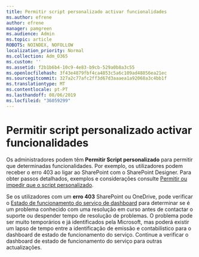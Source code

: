 ```yaml
---
title: Permitir script personalizado activar funcionalidades
ms.author: efrene
author: efrene
manager: pamgreen
ms.audience: Admin
ms.topic: article
ROBOTS: NOINDEX, NOFOLLOW
localization_priority: Normal
ms.collection: Adm_O365
ms.custom: ''
ms.assetid: f2b1b6b4-10c9-4e83-b9cb-529a0b8a3c55
ms.openlocfilehash: 3f43e4879fbf4ca4853c5a6c109ad48856ea21ec
ms.sourcegitcommit: 327a2c77afc2ff3d67d3aaaea1a92068a3c4bb1f
ms.translationtype: MT
ms.contentlocale: pt-PT
ms.lasthandoff: 08/06/2019
ms.locfileid: "36059299"
---
```

# <a name="allow-custom-script-to-enable-features"></a>Permitir script personalizado activar funcionalidades

Os administradores podem têm **Permitir Script personalizado** para permitir que determinadas funcionalidades. Por exemplo, os utilizadores podem receber o erro 403 ao ligar ao SharePoint com o SharePoint Designer. Para obter passos detalhados, exemplos e considerações consulte [Permitir ou impedir que o script personalizado](https://docs.microsoft.com/sharepoint/allow-or-prevent-custom-script).

Se os utilizadores com um **erro 403** SharePoint ou OneDrive, pode verificar o [Estado de funcionamento do serviço de dashboard](https://admin.microsoft.com/AdminPortal/Home#/servicehealth) para determinar se é um problema conhecido com uma resolução em curso antes de contactar o suporte ou despender tempo de resolução de problemas. O problema pode ser muito temporários e já identificados pela Microsoft, mas poderá existir um lapso de tempo entre a identificação de emissão e contabilístico para o dashboard de estado de funcionamento do serviço. Continue a verificar o dashboard de estado de funcionamento do serviço para outras actualizações.

